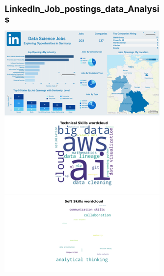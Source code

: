 # LinkedIn_Job_postings_data_Analysis
![Alt Text](https://github.com/hassentchoketch/LinkedIn_Job_postings_data_Analysis/blob/master/Data_Science_jobs_germany.png)
![Alt Text](https://github.com/hassentchoketch/LinkedIn_Job_postings_data_Analysis/blob/master/graphs/Technical%20Skills%20wordcloud.png)
![Alt Text](https://github.com/hassentchoketch/LinkedIn_Job_postings_data_Analysis/blob/master/graphs/Soft%20Skills%20wordcloud.png)
